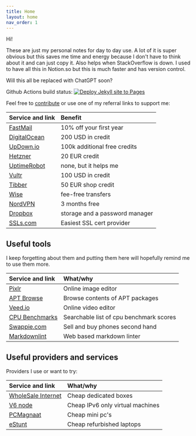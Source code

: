 ```yaml
---
title: Home
layout: home
nav_order: 1
---
```


Hi!

These are just my personal notes for day to day use. A lot of it is super obvious
but this saves me time and energy because I don't have to think about it and can
just copy it. Also helps when StackOverflow is down. I used to have all this in
Notion.so but this is much faster and has version control.

Will this all be replaced with ChatGPT soon?

Github Actions build status: [![Deploy Jekyll site to Pages](https://github.com/AikedeJongste/docs.aikedejongste.nl/actions/workflows/pages.yml/badge.svg)](https://github.com/AikedeJongste/docs.aikedejongste.nl/actions/workflows/pages.yml)

Feel free to [contribute](https://github.com/AikedeJongste/docs.aikedejongste.nl) or use one of my referral links to support me:


| Service and link      | Benefit	           |
|:-------------|:------------------|
| [FastMail](https://ref.fm/u18937512) |  10% off your first year |
| [DigitalOcean](https://m.do.co/c/c86b33c659ed) | 200 USD in credit |
| [UpDown.io](https://updown.io/r/vw0un) | 100k additional free credits |
| [Hetzner](https://hetzner.cloud/?ref=Fp0GlpkddM38) | 20 EUR credit |
| [UptimeRobot](https://uptimerobot.com/?rid=9627671ef4601a) | none, but it helps me |
| [Vultr](https://www.vultr.com/?ref=9210110) | 100 USD in credit |
| [Tibber](https://invite.tibber.com/h3g14emf) | 50 EUR shop credit |
| [Wise](https://wise.com/invite/ath/jacobusd57) | fee-free transfers |
| [NordVPN](https://ref.nordvpn.com/DxpJQdbJXor) | 3 months free |
| [Dropbox](https://www.dropbox.com/referrals/AAAc1Ay24GYAfmsQUpFrBztSknXBkS1fWCc?src=global9) | storage and a password manager|
| [SSLs.com](https://ssls.sjv.io/vNzVeW) |  Easiest SSL cert provider |

## Useful tools

I keep forgetting about them and putting them here will hopefully remind me to use them more.

| Service and link      | What/why	           |
|:-------------|:------------------|
| [Pixlr](https://pixlr.com/nl/x/) |  Online image editor |
| [APT Browse](https://www.apt-browse.org/) |  Browse contents of APT packages |
| [Veed.io](https://veed.io) |  Online video editor |
| [CPU Benchmarks](https://www.cpubenchmark.net/cpu_list.php) | Searchable list of cpu benchmark scores  |
| [Swappie.com](https://swappie.com/nl-en/) | Sell and buy phones second hand |
| [Markdownlint](https://dlaa.me/markdownlint/) | Web based markdown linter |

## Useful providers and services

Providers I use or want to try:

| Service and link      | What/why	           |
|:-------------|:------------------|
| [WholeSale Internet](https://www.wholesaleinternet.net/dedicated/) | Cheap dedicated boxes |
| [V6 node](https://v6node.com/) | Cheap IPv6 only virtual machines |
| [PCMagnaat](https://pcmagnaat.nl/product-categorie/computers/desktops/) | Cheap mini pc's |
| [eStunt](https://www.estunt.nl/product-categorie/laptops/) | Cheap refurbished laptops |

